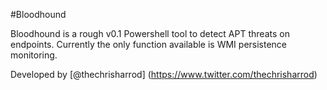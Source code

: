 #Bloodhound

Bloodhound is a rough v0.1 Powershell tool to detect APT threats on endpoints.  Currently the only function available is WMI persistence monitoring.

Developed by [@thechrisharrod] (https://www.twitter.com/thechrisharrod)
